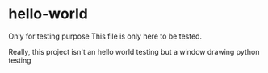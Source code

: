 # hello-world
Only for testing purpose
This file is only here to be tested.

Really, this project isn't an hello world testing but a window drawing python testing
